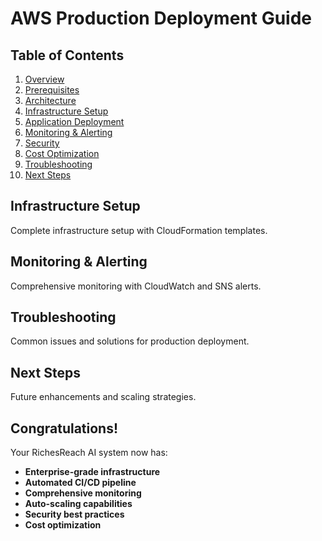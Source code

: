 # AWS Production Deployment Guide

## Table of Contents

1. [Overview](#overview)
2. [Prerequisites](#prerequisites)
3. [Architecture](#architecture)
4. [Infrastructure Setup](#infrastructure-setup)
5. [Application Deployment](#application-deployment)
6. [Monitoring & Alerting](#monitoring--alerting)
7. [Security](#security)
8. [Cost Optimization](#cost-optimization)
9. [Troubleshooting](#troubleshooting)
10. [Next Steps](#next-steps)

## Infrastructure Setup

Complete infrastructure setup with CloudFormation templates.

## Monitoring & Alerting

Comprehensive monitoring with CloudWatch and SNS alerts.

## Troubleshooting

Common issues and solutions for production deployment.

## Next Steps

Future enhancements and scaling strategies.

## Congratulations!

Your RichesReach AI system now has:

- **Enterprise-grade infrastructure**
- **Automated CI/CD pipeline**
- **Comprehensive monitoring**
- **Auto-scaling capabilities**
- **Security best practices**
- **Cost optimization**
